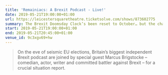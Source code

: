 ```yaml
---
title: 'Remainiacs: A Brexit Podcast - Live!'
date: 2019-05-21T19:00:00+01:00
url: https://leicestersquaretheatre.ticketsolve.com/shows/873602775
summary: The Brexit Doomsday Clock’s been reset to October… but the chaos continues and Remainiacs are here to make sense of it.
start: 2019-05-21T19:00:00+01:00
end: 2019-05-21T20:45:00+01:00
venue_id: 9c3xgv69+hw
---
```

> On the eve of seismic EU elections, Britain’s biggest independent Brexit podcast are joined by special guest Marcus Brigstocke – comedian, actor, writer and committed battler against Brexit – for a crucial situation report.

